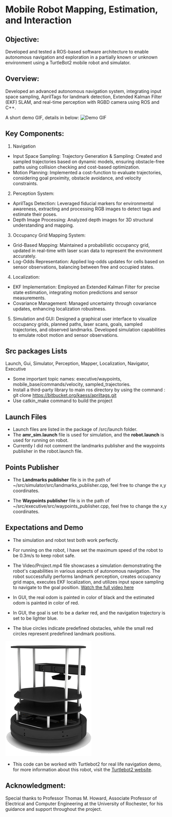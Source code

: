 # Mobile Robot Mapping, Estimation, and Interaction 

## Objective:
Developed and tested a ROS-based software architecture to enable autonomous navigation and exploration in a partially known or unknown environment using a TurtleBot2 mobile robot and simulator.

## Overview: 
Developed an advanced autonomous navigation system, integrating input space sampling, AprilTags for landmark detection, Extended Kalman Filter (EKF) SLAM, and real-time perception with RGBD camera using ROS and C++.

A short demo GIF, details in below:
![Demo GIF](https://github.com/haixizhang/Robot-Mapping-Estimation-Interaction/blob/main/Video/demo.gif)

## Key Components:
1. Navigation
* Input Space Sampling: Trajectory Generation & Sampling: Created and sampled trajectories based on dynamic models, ensuring obstacle-free paths using collision checking and cost-based optimization.
* Motion Planning: Implemented a cost-function to evaluate trajectories, considering goal proximity, obstacle avoidance, and velocity constraints.

2. Perception System:
* AprilTags Detection: Leveraged fiducial markers for environmental awareness, extracting and processing RGB images to detect tags and estimate their poses.
* Depth Image Processing: Analyzed depth images for 3D structural understanding and mapping.

3. Occupancy Grid Mapping System:
* Grid-Based Mapping: Maintained a probabilistic occupancy grid, updated in real-time with laser scan data to represent the environment accurately.
* Log-Odds Representation: Applied log-odds updates for cells based on sensor observations, balancing between free and occupied states.

4. Localization:
* EKF Implementation: Employed an Extended Kalman Filter for precise state estimation, integrating motion predictions and sensor measurements.
* Covariance Management: Managed uncertainty through covariance updates, enhancing localization robustness.

5. Simulation and GUI: Designed a graphical user interface to visualize occupancy grids, planned paths, laser scans, goals, sampled trajectories, and observed landmarks. Developed simulation capabilities to emulate robot motion and sensor observations.

## Src packages Lists
Launch, Gui, Simulator, Perception, Mapper, Localization, Navigator, Executive
* Some important topic names: executive/waypoints, mobile_base/commands/velocity, sampled_trajectories.
* Install a third-party library to main ros directory by using the command :
  git clone https://bitbucket.org/kaess/apriltags.git
* Use catkin_make command to build the project
  
## Launch Files 
* Launch files are listed in the package of /src/launch folder. 
* The **amr_sim.launch** file is used for simulation, and the **robot.launch** is used for running on robot.
* Currently I did not comment the landmarks publisher and the waypoints publisher in the robot.launch file. 
 

## Points Publisher
* The **Landmarks publisher** file is in the path of ~/src/simulator/src/landmarks_publisher.cpp, feel free to change the x,y coordinates.

* The **Waypoints publisher** file is in the path of ~/src/executive/src/waypoints_publisher.cpp, feel free to change the x,y coordinates.

## Expectations and Demo
* The simulation and robot test both work perfectly.
* For running on the robot, I have set the maximum speed of the robot to be 0.3m/s to keep robot safe.
* The Video/Project.mp4 file showcases a simulation demonstrating the robot's capabilities in various aspects of autonomous navigation. The robot successfully performs landmark perception, creates occupancy grid maps, executes EKF localization, and utilizes input space sampling to navigate to the goal position.
[Watch the full video here](https://github.com/haixizhang/Robot-Mapping-Estimation-Interaction/blob/main/Video/Project.mp4)

* In GUI, the real odom is painted in color of black and the estimated odom is painted in color of red.
* In GUI, the goal is set to be a darker red, and the navigation trajectory is set to be lighter blue.
* The blue circles indicate predefined obstacles, while the small red circles represent predefined landmark positions.

![Turtlebot2](https://github.com/haixizhang/Robot-Mapping-Estimation-Interaction/blob/main/Video/turtlebot2.png)
* This code can be worked with Turtlebot2 for real life navigation demo, for more information about this robot, visit the [Turtlebot2 website](https://www.turtlebot.com/turtlebot2/).


## Acknowledgment: 
Special thanks to Professor Thomas M. Howard, Associate Professor of Electrical and Computer Engineering at the University of Rochester, for his guidance and support throughout the project.
